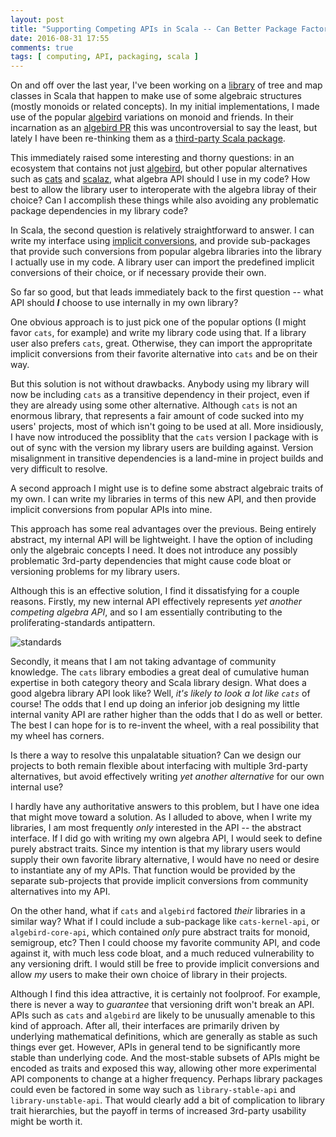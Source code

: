 ```yaml
---
layout: post
title: "Supporting Competing APIs in Scala -- Can Better Package Factoring Help?"
date: 2016-08-31 17:55
comments: true
tags: [ computing, API, packaging, scala ]
---
```


 On and off over the last year, I've been working on a [library](http://erikerlandson.github.io/blog/2015/09/26/a-library-of-binary-tree-algorithms-as-mixable-scala-traits/) of tree and map classes in Scala that happen to make use of some algebraic structures (mostly monoids or related concepts).
 In my initial implementations, I made use of the popular [algebird](https://github.com/twitter/algebird) variations on monoid and friends.
 In their incarnation as an [algebird PR](https://github.com/twitter/algebird/pull/496) this was uncontroversial to say the least, but lately I have been re-thinking them as a [third-party Scala package](https://github.com/isarn/isarn/pull/1).

This immediately raised some interesting and thorny questions:
in an ecosystem that contains not just [algebird](https://github.com/twitter/algebird), but other popular alternatives such as [cats](https://github.com/typelevel/cats) and [scalaz](https://github.com/scalaz/scalaz), what algebra API should I use in my code?
How best to allow the library user to interoperate with the algebra libray of their choice?
Can I accomplish these things while also avoiding any problematic package dependencies in my library code?

In Scala, the second question is relatively straightforward to answer.
I can write my interface using [implicit conversions](http://docs.scala-lang.org/tutorials/tour/implicit-conversions), and provide sub-packages that provide such conversions from popular algebra libraries into the library I actually use in my code.
A library user can import the predefined implicit conversions of their choice, or if necessary provide their own.

So far so good, but that leads immediately back to the first question -- what API should **_I_** choose to use internally in my own library?

One obvious approach is to just pick one of the popular options (I might favor `cats`, for example) and write my library code using that.
If a library user also prefers `cats`, great.
Otherwise, they can import the appropritate implicit conversions from their favorite alternative into `cats` and be on their way.

But this solution is not without drawbacks.
Anybody using my library will now be including `cats` as a transitive dependency in their project, even if they are already using some other alternative.
Although `cats` is not an enormous library, that represents a fair amount of code sucked into my users' projects, most of which isn't going to be used at all.
More insidiously, I have now introduced the possiblity that the `cats` version I package with is out of sync with the version my library users are building against.
Version misalignment in transitive dependencies is a land-mine in project builds and very difficult to resolve.

A second approach I might use is to define some abstract algebraic traits of my own.
I can write my libraries in terms of this new API, and then provide implicit conversions from popular APIs into mine.

This approach has some real advantages over the previous.  Being entirely abstract, my internal API will be lightweight.  I have the option of including only the algebraic concepts I need.  It does not introduce any possibly problematic 3rd-party dependencies that might cause code bloat or versioning problems for my library users.

Although this is an effective solution, I find it dissatisfying for a couple reasons.
Firstly, my new internal API effectively represents _yet another competing algebra API_, and so I am essentially contributing to the proliferating-standards antipattern.

![standards](https://imgs.xkcd.com/comics/standards.png)

Secondly, it means that I am not taking advantage of community knowledge.
The `cats` library embodies a great deal of cumulative human expertise in both category theory and Scala library design.
What does a good algebra library API look like?
Well, _it's likely to look a lot like `cats`_ of course!
The odds that I end up doing an inferior job designing my little internal vanity API are rather higher than the odds that I do as well or better.
The best I can hope for is to re-invent the wheel, with a real possibility that my wheel has corners.

Is there a way to resolve this unpalatable situation?
Can we design our projects to both remain flexible about interfacing with multiple 3rd-party alternatives, but avoid effectively writing _yet another alternative_ for our own internal use?

I hardly have any authoritative answers to this problem, but I have one idea that might move toward a solution.
As I alluded to above, when I write my libraries, I am most frequently _only_ interested in the API -- the abstract interface.
If I did go with writing my own algebra API, I would seek to define purely abstract traits.
Since my intention is that my library users would supply their own favorite library alternative, I would have no need or desire to instantiate any of my APIs.
That function would be provided by the separate sub-projects that provide implicit conversions from community alternatives into my API.

On the other hand, what if `cats` and `algebird` factored _their_ libraries in a similar way?
What if I could include a sub-package like `cats-kernel-api`, or `algebird-core-api`, which contained _only_ pure abstract traits for monoid, semigroup, etc?
Then I could choose my favorite community API, and code against it, with much less code bloat, and a much reduced vulnerability to any versioning drift.
I would still be free to provide implicit conversions and allow _my_ users to make their own choice of library in their projects.

Although I find this idea attractive, it is certainly not foolproof.
For example, there is never a way to _guarantee_ that versioning drift won't break an API.
APIs such as `cats` and `algebird` are likely to be unusually amenable to this kind of approach.
After all, their interfaces are primarily driven by underlying mathematical definitions, which are generally as stable as such things ever get.
However, APIs in general tend to be significantly more stable than underlying code.
And the most-stable subsets of APIs might be encoded as traits and exposed this way, allowing other more experimental API components to change at a higher frequency.
Perhaps library packages could even be factored in some way such as `library-stable-api` and `library-unstable-api`.
That would clearly add a bit of complication to library trait hierarchies, but the payoff in terms of increased 3rd-party usability might be worth it.
